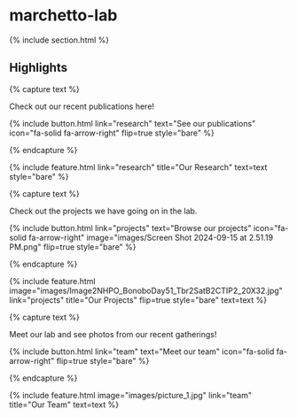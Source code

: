 ---
---

# marchetto-lab



{% include section.html %}

## Highlights

{% capture text %}

Check out our recent publications here!

{%
  include button.html
  link="research"
  text="See our publications"
  icon="fa-solid fa-arrow-right"
  flip=true
  style="bare"
%}

{% endcapture %}

{%
  include feature.html
  link="research"
  title="Our Research"
  text=text
  style="bare"
%}

{% capture text %}

Check out the projects we have going on in the lab.

{%
  include button.html
  link="projects"
  text="Browse our projects"
  icon="fa-solid fa-arrow-right"
  image="images/Screen Shot 2024-09-15 at 2.51.19 PM.png"
  flip=true
  style="bare"
%}

{% endcapture %}

{%
  include feature.html
  image="images/Image2NHPO_BonoboDay51_Tbr2SatB2CTIP2_20X32.jpg"
  link="projects"
  title="Our Projects"
  flip=true
  style="bare"
  text=text
%}

{% capture text %}

Meet our lab and see photos from our recent gatherings!

{%
  include button.html
  link="team"
  text="Meet our team"
  icon="fa-solid fa-arrow-right"
  flip=true
  style="bare"
%}

{% endcapture %}

{%
  include feature.html
  image="images/picture_1.jpg"
  link="team"
  title="Our Team"
  text=text
%}

